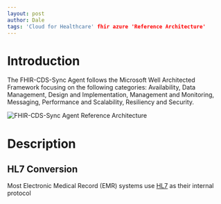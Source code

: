 ```yaml
---
layout: post
author: Dale
tags: 'Cloud for Healthcare' fhir azure 'Reference Architecture'
---
```


# Introduction

The FHIR-CDS-Sync Agent follows the Microsoft Well Architected Framework focusing on the following categories:  Availability, Data Management, Design and Implementation, Management and Monitoring, Messaging, Performance and Scalability, Resiliency and Security.  

![FHIR-CDS-Sync Agent Reference Architecture](/health-architectures/assets/images/SyncAgentTechnicalDesign.png)

# Description 

## HL7 Conversion 
Most Electronic Medical Record (EMR) systems use [HL7](https://www.hl7.org/) as their internal protocol 
